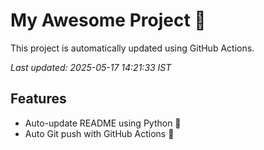 # My Awesome Project 🚀

This project is automatically updated using GitHub Actions.

_Last updated: 2025-05-17 14:21:33 IST_

## Features
- Auto-update README using Python 🐍
- Auto Git push with GitHub Actions 🤖
